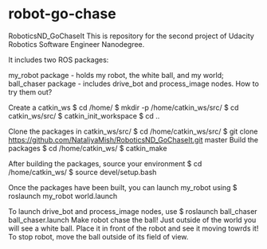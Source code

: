 # robot-go-chase
RoboticsND_GoChaseIt
This is repository for the second project of Udacity Robotics Software Engineer Nanodegree.

It includes two ROS packages:

my_robot package - holds my robot, the white ball, and my world;
ball_chaser package - includes drive_bot and process_image nodes.
How to try them out?

Create a catkin_ws
$ cd /home/
$ mkdir -p /home/catkin_ws/src/
$ cd catkin_ws/src/
$ catkin_init_workspace
$ cd ..

Clone the packages in catkin_ws/src/
$ cd /home/catkin_ws/src/
$ git clone https://github.com/NataliyaMish/RoboticsND_GoChaseIt.git master
Build the packages
$ cd /home/catkin_ws/ 
$ catkin_make

After building the packages, source your environment
$ cd /home/catkin_ws/
$ source devel/setup.bash

Once the packages have been built, you can launch my_robot using
$ roslaunch my_robot world.launch

To launch drive_bot and process_image nodes, use
$ roslaunch ball_chaser ball_chaser.launch
Make robot chase the ball!
Just outside of the world you will see a white ball. Place it in front of the robot and see it moving towrds it! To stop robot, move the ball outside of its field of view.
